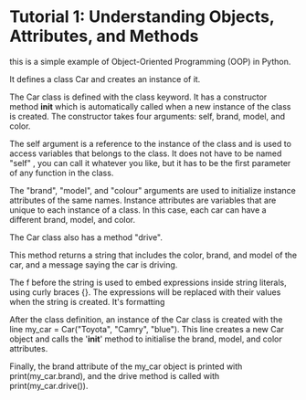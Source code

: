 # Tutorial 1: Understanding Objects, Attributes, and Methods

this is a simple example of Object-Oriented Programming (OOP) in Python. 

It defines a class Car and creates an instance of it.

The Car class is defined with the class keyword. It has a constructor method __init__ which is automatically called when a new instance of the class is created. 
The constructor takes four arguments: self, brand, model, and color. 

The self argument is a reference to the instance of the class and is used to access variables that belongs to the class. It does not have to be named "self" , you can call it whatever you like, but it has to be the first parameter of any function in the class.

The "brand", "model", and "colour" arguments are used to initialize instance attributes of the same names. Instance attributes are variables that are unique to each instance of a class. In this case, each car can have a different brand, model, and color.

The Car class also has a method "drive". 

This method returns a string that includes the color, brand, and model of the car, and a message saying the car is driving. 

The f before the string is used to embed expressions inside string literals, using curly braces {}. The expressions will be replaced with their values when the string is created. It's formatting

After the class definition, an instance of the Car class is created with the line my_car = Car("Toyota", "Camry", "blue"). This line creates a new Car object and calls the '__init__' method to initialise the brand, model, and color attributes.

Finally, the brand attribute of the my_car object is printed with print(my_car.brand), and the drive method is called with print(my_car.drive()).

